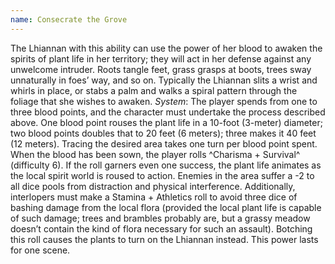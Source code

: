 ```yaml
---
name: Consecrate the Grove
---
```


The Lhiannan with this ability can use the power of her blood to awaken the spirits of plant life in her territory; they will act in her defense against any unwelcome intruder. Roots tangle feet, grass grasps at boots, trees sway unnaturally in foes’ way, and so on. Typically the Lhiannan slits a wrist and whirls in place, or stabs a palm and walks a spiral pattern through the foliage that she wishes to awaken.
_System_: The player spends from one to three blood points, and the character must undertake the process described above. One blood point rouses the plant life in a 10-foot (3-meter) diameter; two blood points doubles that to 20 feet (6 meters); three makes it 40 feet (12 meters). Tracing the desired area takes one turn per blood point spent. When the blood has been sown, the player rolls ^Charisma + Survival^ (difficulty 6). If the roll garners even one success, the plant life animates as the local spirit world is roused to action. Enemies in the area suffer a -2 to all dice pools from distraction and physical interference. Additionally, interlopers must make a Stamina + Athletics roll to avoid three dice of bashing damage from the local flora (provided the local plant life is capable of such damage; trees and brambles probably are, but a grassy meadow doesn’t contain the kind of flora necessary for such an assault). Botching this roll causes the plants to turn on the Lhiannan instead. This power lasts for one scene.